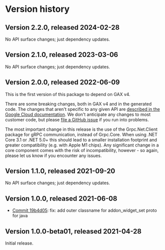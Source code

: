 # Version history

## Version 2.2.0, released 2024-02-28

No API surface changes; just dependency updates.

## Version 2.1.0, released 2023-03-06

No API surface changes; just dependency updates.

## Version 2.0.0, released 2022-06-09

This is the first version of this package to depend on GAX v4.

There are some breaking changes, both in GAX v4 and in the generated
code. The changes that aren't specific to any given API are [described in the Google Cloud
documentation](https://cloud.google.com/dotnet/docs/reference/help/breaking-gax4).
We don't anticipate any changes to most customer code, but please [file a
GitHub issue](https://github.com/googleapis/google-cloud-dotnet/issues/new/choose)
if you run into problems.

The most important change in this release is the use of the Grpc.Net.Client package
for gRPC communication, instead of Grpc.Core. When using .NET Core 3.1 or .NET 5.0+
this should lead to a smaller installation footprint and greater compatibility (e.g.
with Apple M1 chips). Any significant change in a core component comes with the risk
of incompatibility, however - so again, please let us know if you encounter any
issues.

## Version 1.1.0, released 2021-09-20

No API surface changes; just dependency updates.

## Version 1.0.0, released 2021-06-08

- [Commit 19b4d05](https://github.com/googleapis/google-cloud-dotnet/commit/19b4d05): fix: add outer classname for addon_widget_set proto for java

## Version 1.0.0-beta01, released 2021-04-28

Initial release.
